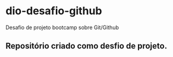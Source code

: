# dio-desafio-github
Desafio de projeto bootcamp sobre Git/Github
## Repositório criado como desfio de projeto.
